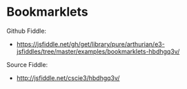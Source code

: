 # Bookmarklets

Github Fiddle:
- https://jsfiddle.net/gh/get/library/pure/arthurian/e3-jsfiddles/tree/master/examples/bookmarklets-hbdhgq3v/

Source Fiddle:
- http://jsfiddle.net/cscie3/hbdhgq3v/

